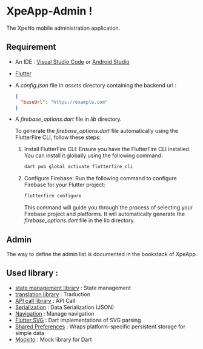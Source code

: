 # XpeApp-Admin !

The XpeHo mobile administration application.

## Requirement

- An IDE : [Visual Studio Code](https://code.visualstudio.com/) or [Android Studio](https://developer.android.com/studio)
- [Flutter](https://docs.flutter.dev/get-started/install)
- A _config.json_ file in _assets_ directory containing the backend url :

  ```json
  {
    "baseUrl": "https://example.com"
  }
  ```

- A _firebase_options.dart_ file in _lib_ directory.

  To generate the _firebase_options.dart_ file automatically using the FlutterFire CLI, follow these steps:

  1. Install FlutterFire CLI: Ensure you have the FlutterFire CLI installed. You can install it globally using the following command:

     ```bash
     dart pub global activate flutterfire_cli
     ```

  2. Configure Firebase: Run the following command to configure Firebase for your Flutter project:

     ```bash
     flutterfire configure
     ```

     This command will guide you through the process of selecting your Firebase project and platforms. It will automatically generate the _firebase_options.dart_ file in the lib directory.

## Admin

The way to define the admin list is documented in the bookstack of XpeApp.

## Used library :

- [state management library](https://pub.dev/packages/flutter_riverpod) : State management
- [translation library](https://pub.dev/packages/easy_localization) : Traduction
- [API call library](https://pub.dev/packages/retrofit) : API Call
- [Serialization](https://pub.dev/packages/json_serializable) : Data Serialization (JSON)
- [Navigation](https://pub.dev/packages/go_router) : Manage navigation
- [Flutter SVG](https://pub.dev/packages/flutter_svg) : Dart implementations of SVG parsing
- [Shared Preferences](https://pub.dev/packages/shared_preferences) : Wraps platform-specific persistent storage for simple data
- [Mockito](https://pub.dev/packages/mockito) : Mock library for Dart
